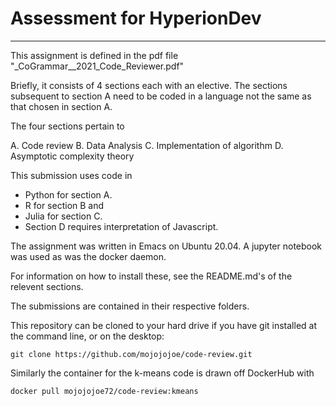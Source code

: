 # Assessment for HyperionDev #

---

This assignment is defined in the pdf file "_CoGrammar__2021_Code_Reviewer.pdf"

Briefly, it consists of 4 sections each with an elective. The sections subsequent to section A need to be coded in a language not the same as that chosen in section A.

The four sections pertain to 

A. Code review 
B. Data Analysis 
C. Implementation of algorithm 
D. Asymptotic complexity theory

This submission uses code in 

- Python for section A. 
- R for section B and 
- Julia for section C.
- Section D requires interpretation of Javascript.

The assignment was written in Emacs on Ubuntu 20.04. A jupyter notebook was used as was the docker daemon.

For information on how to install these, see the README.md's of the relevent sections.

The submissions are contained in their respective folders.

This repository can be cloned to your hard drive if you have git installed at the command line, or on the desktop:
```
git clone https://github.com/mojojojoe/code-review.git
```
Similarly the container for the k-means code is drawn off DockerHub with
```
docker pull mojojojoe72/code-review:kmeans
```

